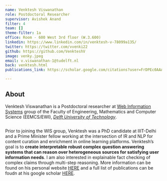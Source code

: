 ```yaml
---
name: Venktesh Viswanathan
role: Postdoctoral Researcher
supervisor: Avishek Anand
filter: 4
team: []
theme-filter: 1a
office: Room - 600 West 3rd floor (W.3.600)
linkedin: https://www.linkedin.com/in/venktesh-v-78099a135/
twitter: https://twitter.com/vvenki22
github: https://github.com/VenkteshV
image: venky.jpeg
email: v.viswanathan-1@tudelft.nl
back: venktesh.html
publications_link: https://scholar.google.com/citations?user=FrDPEc0AAAAJ&hl=en&authuser=2

---
```

## About

Venktesh Viswanathan is a Postdoctoral researcher at [Web Information Systems](http://wis.ewi.tudelft.nl/) group of the Faculty of Engineering, Mathematics and Computer Science (EEMCS/EWI), [*Delft University of Technology*](https://www.tudelft.nl/en/).




![]()

Prior to joining the WIS group, Venktesh was a PhD candidate at IIIT-Delhi  and a Prime Minister fellow working at the intersection of IR and NLP for content curation and enrichment in online learning platforms.
Venktesh’s goal is to **create interpretable robust complex question answering systems that can reason over heterogeneous sources for satisfying user information needs**. I am also interested in explainable fact checking of complex claims through multi-step reasoning.
More information can be found on his personal website [HERE](https://venkteshv.github.io) and a full list of publications can be foudn at his google scholar [HERE](https://scholar.google.com/citations?hl=en&pli=1&user=FrDPEc0AAAAJ).





